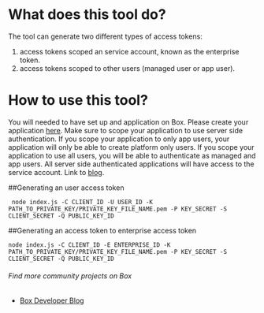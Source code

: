 # What does this tool do?
The tool can generate two different types of access tokens: 
1. access tokens scoped an service account, known as the enterprise token.
2. access tokens scoped to other users (managed user or app user).

# How to use this tool?
You will needed to have set up and application on Box. Please create your application [here](developer.box.com). Make sure to scope your application to use server side authentication. If you scope your application to only app users, your application will only be able to create platform only users. If you scope your application to use all users, you will be able to authenticate as managed and app users. All server side authenticated applications will have access to the service account. Link to [blog](https://docs.box.com/blog/box-tokener-a-nodejs-command-line-tool-to-generate-box-api-tokens).

##Generating an user access token
```
 node index.js -C CLIENT_ID -U USER_ID -K PATH_TO_PRIVATE_KEY/PRIVATE_KEY_FILE_NAME.pem -P KEY_SECRET -S CLIENT_SECRET -Q PUBLIC_KEY_ID
 ```

##Generating an access token to enterprise access token
 ```
 node index.js -C CLIENT_ID -E ENTERPRISE_ID -K PATH_TO_PRIVATE_KEY/PRIVATE_KEY_FILE_NAME.pem -P KEY_SECRET -S CLIENT_SECRET -Q PUBLIC_KEY_ID
 ```

###### Find more community projects on Box
* [Box Developer Blog](https://docs.box.com/docs/community-supported-projects)
